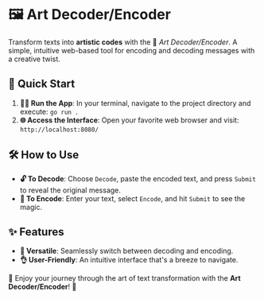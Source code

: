 # 🖼️ Art Decoder/Encoder
Transform texts into **artistic codes** with the 🌟 *Art Decoder/Encoder*. A simple, intuitive web-based tool for encoding and decoding messages with a creative twist.


## 🚀 Quick Start
1. **🏃‍♂️ Run the App**: In your terminal, navigate to the project directory and execute: `go run .`
2. **🌐 Access the Interface**: Open your favorite web browser and visit: `http://localhost:8080/`


## 🛠 How to Use
- **🔓 To Decode**: Choose `Decode`, paste the encoded text, and press `Submit` to reveal the original message.
- **🔏 To Encode**: Enter your text, select `Encode`, and hit `Submit` to see the magic.


## ✨ Features
- **🔄 Versatile**: Seamlessly switch between decoding and encoding.
- **👌 User-Friendly**: An intuitive interface that's a breeze to navigate.

🎉 Enjoy your journey through the art of text transformation with the **Art Decoder/Encoder**! 🎨
